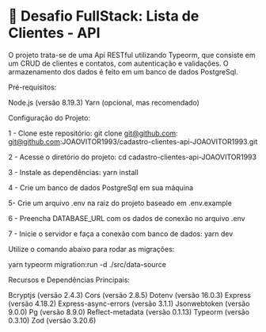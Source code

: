 # 🏁 Desafio FullStack: Lista de Clientes - API

O projeto trata-se de uma Api RESTful utilizando Typeorm, que consiste em um CRUD de clientes e contatos, com autenticação e validações. O armazenamento dos dados é feito em um banco de dados PostgreSql.

Pré-requisitos:

Node.js (versão 8.19.3)
Yarn (opcional, mas recomendado)

Configuração do Projeto:

1 - Clone este repositório: git clone git@github.com: git@github.com:JOAOVITOR1993/cadastro-clientes-api-JOAOVITOR1993.git

2 - Acesse o diretório do projeto: cd cadastro-clientes-api-JOAOVITOR1993

3 - Instale as dependências: yarn install

4 - Crie um banco de dados PostgreSql em sua máquina

5- Crie um arquivo .env na raiz do projeto baseado em 
.env.example

6 - Preencha DATABASE_URL com os dados de conexão no arquivo .env

7 - Inicie o servidor e faça a conexão com banco de dados: yarn dev

Utilize o comando abaixo para rodar as migrações:

yarn typeorm migration:run -d ./src/data-source

Recursos e Dependências Principais:

Bcryptjs (versão 2.4.3)
Cors (versão 2.8.5)
Dotenv (versão 16.0.3)
Express (versão 4.18.2)
Express-async-errors (versão 3.1.1)
Jsonwebtoken (versão 9.0.0)
Pg (versão 8.9.0)
Reflect-metadata (versão 0.1.13)
Typeorm (versão 0.3.10)
Zod (versão 3.20.6)






